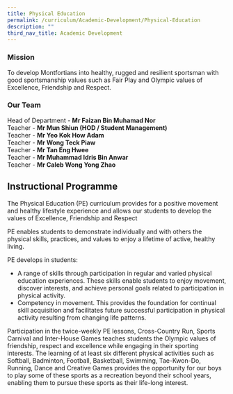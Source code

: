 ```yaml
---
title: Physical Education
permalink: /curriculum/Academic-Development/Physical-Education
description: ""
third_nav_title: Academic Development
---
```

### Mission
  
To develop Montfortians into healthy, rugged and resilient sportsman with good sportsmanship values such as Fair Play and Olympic values of Excellence, Friendship and Respect.  

### Our Team

Head of Department - **Mr Faizan Bin Muhamad Nor**    
Teacher - **Mr Mun Shiun (HOD / Student Management)**    
Teacher - **Mr Yeo Kok How Adam**   
Teacher - **Mr Wong Teck Piaw**   
Teacher - **Mr Tan Eng Hwee**    
Teacher - **Mr Muhammad Idris Bin Anwar**    
Teacher - **Mr Caleb Wong Yong Zhao**

Instructional Programme
-----------------------

  

The Physical Education (PE) curriculum provides for a positive movement and healthy lifestyle experience and allows our students to develop the values of Excellence, Friendship and Respect

PE enables students to demonstrate individually and with others the physical skills, practices, and values to enjoy a lifetime of active, healthy living.

PE develops in students:

*   A range of skills through participation in regular and varied physical education experiences. These skills enable students to enjoy movement, discover interests, and achieve personal goals related to participation in physical activity.
*   Competency in movement. This provides the foundation for continual skill acquisition and facilitates future successful participation in physical activity resulting from changing life patterns.

Participation in the twice-weekly PE lessons, Cross-Country Run, Sports Carnival and Inter-House Games teaches students the Olympic values of friendship, respect and excellence while engaging in their sporting interests. The learning of at least six different physical activities such as Softball, Badminton, Football, Basketball, Swimming, Tae-Kwon-Do, Running, Dance and Creative Games provides the opportunity for our boys to play some of these sports as a recreation beyond their school years, enabling them to pursue these sports as their life-long interest.
